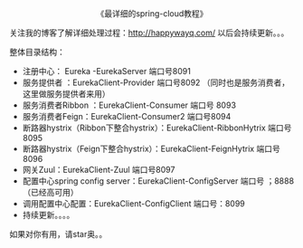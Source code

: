 <center>《最详细的spring-cloud教程》</center>

关注我的博客了解详细处理过程：http://happywayq.com/   以后会持续更新。。。

整体目录结构：

- 注册中心： Eureka -EurekaServer   端口号8091
- 服务提供者 ：EurekaClient-Provider  端口号8092 （同时也是服务消费者，这里做服务提供者来用）
- 服务消费者Ribbon ：EurekaClient-Consumer  端口号 8093
- 服务消费者Feign：EurekaClient-Consumer2  端口号8094
- 断路器hystrix（Ribbon下整合hystrix）：EurekaClient-RibbonHytrix  端口号8095
- 断路器hystrix（Feign下整合hystrix）：EurekaClient-FeignHytrix  端口号8096 
- 网关Zuul：EurekaClient-Zuul  端口号8097
- 配置中心spring config server：EurekaClient-ConfigServer 端口号 ；8888（已经高可用）
- 调用配置中心配置：EurekaClient-ConfigClient 端口号：8099
- 持续更新。。。。

如果对你有用，请star奥。。
